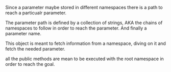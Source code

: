 Since a parameter maybe stored in different namespaces there is a path to reach a particualr parameter. 

The parameter path is defined by a collection of strings, AKA the chains of namespaces to follow in order to reach the parameter. And finally a parameter name. 

This object is meant to fetch information from a namespace, diving on it and fetch the needed parameter. 

all the public methods are mean to be executed with the root namespace in order to reach the goal. 